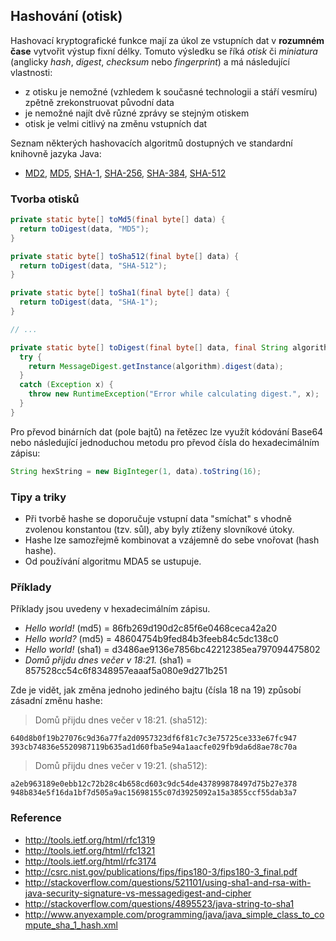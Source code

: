 ## Hashování (otisk)

Hashovací kryptografické funkce mají za úkol ze vstupních dat v **rozumném čase** vytvořit výstup fixní délky. Tomuto výsledku se říká *otisk* či *miniatura* (anglicky *hash*, *digest*, *checksum* nebo *fingerprint*) a má následující vlastnosti:

- z otisku je nemožné (vzhledem k současné technologii a stáří vesmíru) zpětně zrekonstruovat původní data 
- je nemožné najít dvě různé zprávy se stejným otiskem
- otisk je velmi citlivý na změnu vstupních dat

Seznam některých hashovacích algoritmů dostupných ve standardní knihovně jazyka Java:

- [MD2](http://tools.ietf.org/html/rfc1319), [MD5](http://tools.ietf.org/html/rfc1321), [SHA-1](http://tools.ietf.org/html/rfc3174), [SHA-256](http://csrc.nist.gov/publications/fips/fips180-3/fips180-3_final.pdf), [SHA-384](http://csrc.nist.gov/publications/fips/fips180-3/fips180-3_final.pdf), [SHA-512](http://csrc.nist.gov/publications/fips/fips180-3/fips180-3_final.pdf)

### Tvorba otisků

```java
private static byte[] toMd5(final byte[] data) {
  return toDigest(data, "MD5");
}

private static byte[] toSha512(final byte[] data) {
  return toDigest(data, "SHA-512");
}

private static byte[] toSha1(final byte[] data) {
  return toDigest(data, "SHA-1");
}

// ...

private static byte[] toDigest(final byte[] data, final String algorithm) {
  try {
    return MessageDigest.getInstance(algorithm).digest(data);
  }
  catch (Exception x) {
    throw new RuntimeException("Error while calculating digest.", x);
  }
}
```

Pro převod binárních dat (pole bajtů) na řetězec lze využít kódování Base64 nebo následující jednoduchou metodu pro převod čísla do hexadecimálním zápisu:

```java
String hexString = new BigInteger(1, data).toString(16);
```

### Tipy a triky

- Při tvorbě hashe se doporučuje vstupní data "smíchat" s vhodně zvolenou konstantou (tzv. sůl), aby byly ztíženy slovníkové útoky.
- Hashe lze samozřejmě kombinovat a vzájemně do sebe vnořovat (hash hashe).
- Od používání algoritmu MDA5 se ustupuje.

### Příklady

Příklady jsou uvedeny v hexadecimálním zápisu.

- *Hello world!* (md5) = 86fb269d190d2c85f6e0468ceca42a20
- *Hello world?* (md5) = 48604754b9fed84b3feeb84c5dc138c0
- *Hello world!* (sha1) = d3486ae9136e7856bc42212385ea797094475802
- *Domů přijdu dnes večer v 18:21.* (sha1) = 857528cc54c6f8348957eaaaf5a080e9d271b251

Zde je vidět, jak změna jednoho jediného bajtu (čísla 18 na 19) způsobí zásadní změnu hashe:

> Domů přijdu dnes večer v 18:21. (sha512):

```plain
640d8b0f19b27076c9d36a77fa2d0957323df6f81c7c3e75725ce333e67fc947
393cb74836e5520987119b635ad1d60fba5e94a1aacfe029fb9da6d8ae78c70a
```


> Domů přijdu dnes večer v 19:21. (sha512):

```plain
a2eb963189e0ebb12c72b28c4b658cd603c9dc54de437899878497d75b27e378
948b834e5f16da1bf7d505a9ac15698155c07d3925092a15a3855ccf55dab3a7
```

### Reference

- http://tools.ietf.org/html/rfc1319
- http://tools.ietf.org/html/rfc1321
- http://tools.ietf.org/html/rfc3174
- http://csrc.nist.gov/publications/fips/fips180-3/fips180-3_final.pdf
- http://stackoverflow.com/questions/521101/using-sha1-and-rsa-with-java-security-signature-vs-messagedigest-and-cipher
- http://stackoverflow.com/questions/4895523/java-string-to-sha1
- http://www.anyexample.com/programming/java/java_simple_class_to_compute_sha_1_hash.xml